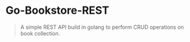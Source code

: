 # Go-Bookstore-REST

> A simple REST API build in golang to perform CRUD operations on book collection.
